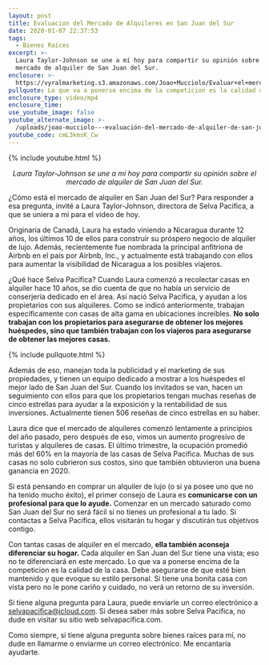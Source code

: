 ```yaml
---
layout: post
title: Evaluacion del Mercado de Alquileres en San Juan del Sur
date: 2020-01-07 22:37:53
tags:
  - Bienes Raíces
excerpt: >-
  Laura Taylor-Johnson se une a mí hoy para compartir su opinión sobre el
  mercado de alquiler de San Juan del Sur.
enclosure: >-
  https://vyralmarketing.s3.amazonaws.com/Joao+Mucciolo/Evaluar+el+mercado+de+alquiler+en+San+Juan+del+Sur.mp4
pullquote: Lo que va a ponerse encima de la competicion es la calidad de la casa 
enclosure_type: video/mp4
enclosure_time:
use_youtube_image: false
youtube_alternate_image: >-
  /uploads/joao-mucciolo---evaluación-del-mercado-de-alquiler-de-san-juan-del-sur-youtube.jpg
youtube_code: cmL3kmsK_Cw
---
```


{% include youtube.html %}

<p style = "text-align:center;"><em>Laura Taylor-Johnson se une a m&iacute; hoy para compartir su opini&oacute;n sobre el mercado de alquiler de San Juan del Sur.</em></p>

&iquest;C&oacute;mo est&aacute; el mercado de alquiler en San Juan del Sur? Para responder a esa pregunta, invit&eacute; a Laura Taylor-Johnson, directora de Selva Pacifica, a que se uniera a m&iacute; para el video de hoy.

Originaria de Canad&aacute;, Laura ha estado viniendo a Nicaragua durante 12 a&ntilde;os, los &uacute;ltimos 10 de ellos para construir su pr&oacute;spero negocio de alquiler de lujo. Adem&aacute;s, recientemente fue nombrada la principal anfitriona de Airbnb en el pa&iacute;s por Airbnb, Inc., y actualmente est&aacute; trabajando con ellos para aumentar la visibilidad de Nicaragua a los posibles viajeros.

&iquest;Qu&eacute; hace Selva Pacifica? Cuando Laura comenz&oacute; a recolectar casas en alquiler hace 10 a&ntilde;os, se dio cuenta de que no hab&iacute;a un servicio de conserjer&iacute;a dedicado en el &aacute;rea. As&iacute; naci&oacute; Selva Pacifica, y ayudan a los propietarios con sus alquileres. Como se indic&oacute; anteriormente, trabajan espec&iacute;ficamente con casas de alta gama en ubicaciones incre&iacute;bles. **No solo trabajan con los propietarios para asegurarse de obtener los mejores hu&eacute;spedes, sino que tambi&eacute;n trabajan con los viajeros para asegurarse de obtener las mejores casas.**

{% include pullquote.html %}

Adem&aacute;s de eso, manejan toda la publicidad y el marketing de sus propiedades, y tienen un equipo dedicado a mostrar a los hu&eacute;spedes el mejor lado de San Juan del Sur. Cuando los invitados se van, hacen un seguimiento con ellos para que los propietarios tengan muchas rese&ntilde;as de cinco estrellas para ayudar a la exposici&oacute;n y la rentabilidad de sus inversiones. Actualmente tienen 506 rese&ntilde;as de cinco estrellas en su haber.

Laura dice que el mercado de alquileres comenz&oacute; lentamente a principios del a&ntilde;o pasado, pero despu&eacute;s de eso, vimos un aumento progresivo de turistas y alquileres de casas. El &uacute;ltimo trimestre, la ocupaci&oacute;n promedi&oacute; m&aacute;s del 60% en la mayor&iacute;a de las casas de Selva Pacifica. Muchas de sus casas no solo cubrieron sus costos, sino que tambi&eacute;n obtuvieron una buena ganancia en 2020.

Si est&aacute; pensando en comprar un alquiler de lujo (o si ya posee uno que no ha tenido mucho &eacute;xito), el primer consejo de Laura es **comunicarse con un profesional para que lo ayude.** Comenzar en un mercado saturado como San Juan del Sur no ser&aacute; f&aacute;cil si no tienes un profesional a tu lado. Si contactas a Selva Pacifica, ellos visitar&aacute;n tu hogar y discutir&aacute;n tus objetivos contigo.

Con tantas casas de alquiler en el mercado, **ella tambi&eacute;n aconseja diferenciar su hogar.** Cada alquiler en San Juan del Sur tiene una vista; eso no te diferenciar&aacute; en este mercado. Lo que va a ponerse encima de la competicion es la calidad de la casa. Debe asegurarse de que est&eacute; bien mantenido y que evoque su estilo personal. Si tiene una bonita casa con vista pero no le pone cari&ntilde;o y cuidado, no ver&aacute; un retorno de su inversi&oacute;n.

Si tiene alguna pregunta para Laura, puede enviarle un correo electr&oacute;nico a selvapacifica@icloud.com. Si desea saber m&aacute;s sobre Selva Pacifica, no dude en visitar su sitio web selvapacifica.com.

Como siempre, si tiene alguna pregunta sobre bienes ra&iacute;ces para m&iacute;, no dude en llamarme o enviarme un correo electr&oacute;nico. Me encantar&iacute;a ayudarte.

&nbsp;